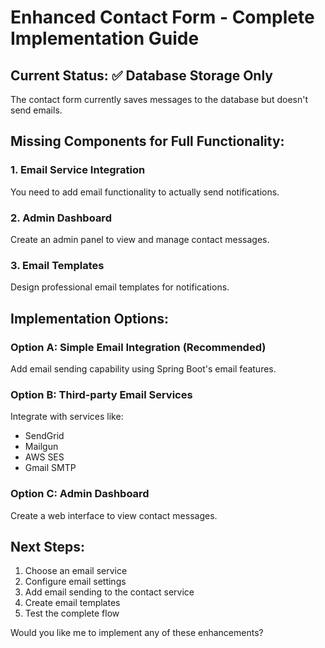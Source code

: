 # Enhanced Contact Form - Complete Implementation Guide

## Current Status: ✅ Database Storage Only
The contact form currently saves messages to the database but doesn't send emails.

## Missing Components for Full Functionality:

### 1. Email Service Integration
You need to add email functionality to actually send notifications.

### 2. Admin Dashboard
Create an admin panel to view and manage contact messages.

### 3. Email Templates
Design professional email templates for notifications.

## Implementation Options:

### Option A: Simple Email Integration (Recommended)
Add email sending capability using Spring Boot's email features.

### Option B: Third-party Email Services
Integrate with services like:
- SendGrid
- Mailgun
- AWS SES
- Gmail SMTP

### Option C: Admin Dashboard
Create a web interface to view contact messages.

## Next Steps:
1. Choose an email service
2. Configure email settings
3. Add email sending to the contact service
4. Create email templates
5. Test the complete flow

Would you like me to implement any of these enhancements?
